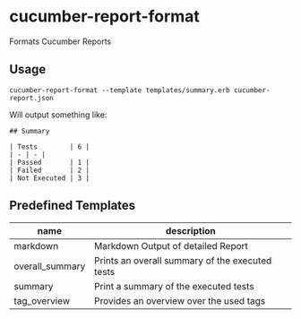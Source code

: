 # cucumber-report-format
Formats Cucumber Reports

## Usage

`cucumber-report-format --template templates/summary.erb cucumber-report.json`

Will output something like:
```
## Summary

| Tests        | 6 |
| - | - |
| Passed       | 1 |
| Failed       | 2 |
| Not Executed | 3 |

```

## Predefined Templates

| name | description |
| ---- | ----------- |
| markdown | Markdown Output of detailed Report |
| overall_summary | Prints an overall summary of the executed tests |
| summary | Print a summary of the executed tests |
| tag_overview | Provides an overview over the used tags |
